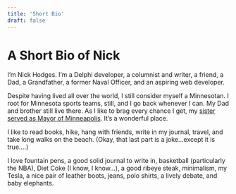 ```yaml
---
title: 'Short Bio'
draft: false
---
```


# A Short Bio of Nick

I’m Nick Hodges. I’m a Delphi developer, a columnist and writer, a friend, a Dad, a Grandfather, a former Naval Officer, and an aspiring web developer.

Despite having lived all over the world, I still consider myself a Minnesotan. I root for Minnesota sports teams, still, and I go back whenever I can. My Dad and brother still live there. As I like to brag every chance I get, my [sister served as Mayor of Minneapolis](https://en.wikipedia.org/wiki/Betsy_Hodges). It’s a wonderful place.

I like to read books, hike, hang with friends, write in my journal, travel, and take long walks on the beach. (Okay, that last part is a joke…except it is true….)

I love fountain pens, a good solid journal to write in, basketball (particularly the NBA), Diet Coke (I know, I know…), a good ribeye steak, minimalism, my Tesla, a nice pair of leather boots, jeans, polo shirts, a lively debate, and baby elephants.
